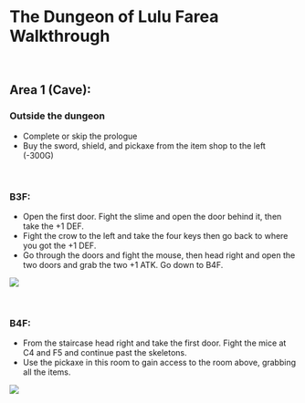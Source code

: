 # The Dungeon of Lulu Farea Walkthrough

<br>

## Area 1 (Cave):

### Outside the dungeon
- Complete or skip the prologue
- Buy the sword, shield, and pickaxe from the item shop to the left (-300G)

<br>

### B3F:
- Open the first door. Fight the slime and open the door behind it, then take the +1 DEF.
- Fight the crow to the left and take the four keys then go back to where you got the +1 DEF.
- Go through the doors and fight the mouse, then head right and open the two doors and grab the two +1 ATK. Go down to B4F.

![](https://i.imgur.com/n1RgFLl.png)


<br>

### B4F:
- From the staircase head right and take the first door. Fight the mice at C4 and F5 and continue past the skeletons.
- Use the pickaxe in this room to gain access to the room above, grabbing all the items.

![](https://i.imgur.com/GS3Hsqq.png)
